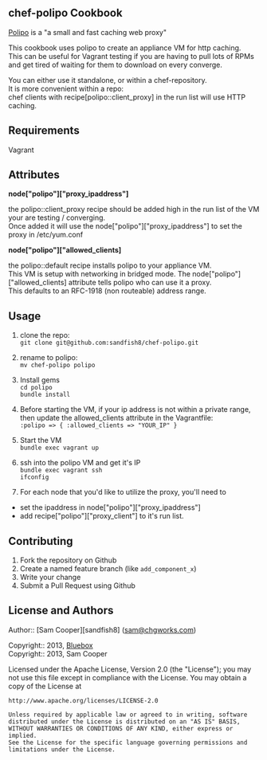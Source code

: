 chef-polipo Cookbook
--------------------

[Polipo](http://www.pps.univ-paris-diderot.fr/~jch/software/polipo/) is a "a small and fast caching web proxy"  

This cookbook uses polipo to create an appliance VM for http caching.  
This can be useful for Vagrant testing if you are having to pull lots of RPMs and get tired of waiting for them to download on every converge.  

You can either use it standalone, or within a chef-repository.  
It is more convenient within a repo:  
chef clients with recipe\[polipo::client\_proxy\] in the run list will use HTTP caching.  

Requirements
------------

Vagrant


Attributes
----------

**node["polipo"]["proxy_ipaddress"]**

the polipo::client\_proxy recipe should be added high in the run list of the VM your are testing / converging.  
Once added it will use the node["polipo"]["proxy_ipaddress"] to set the proxy in /etc/yum.conf

**node["polipo"]["allowed_clients]**

the polipo::default recipe installs polipo to your appliance VM.  
This VM is setup with networking in bridged mode. 
The node["polipo"]["allowed_clients] attribute tells polipo who can use it a proxy.  
This defaults to an RFC-1918 (non routeable) address range.  


Usage
-----

1. clone the repo:  
`git clone git@github.com:sandfish8/chef-polipo.git`  

2. rename to polipo:  
`mv chef-polipo polipo`  

3. Install gems  
`cd polipo`  
`bundle install`

4. Before starting the VM, if your ip address is not within a private range, then update the allowed\_clients attribute in the Vagrantfile:  
`:polipo => {
   :allowed_clients => "YOUR_IP"
 } `

5. Start the VM  
`bundle exec vagrant up`

6. ssh into the polipo VM and get it's IP  
`bundle exec vagrant ssh`  
`ifconfig`

7. For each node that you'd like to utilize the proxy, you'll need to  

  * set the ipaddress in node["polipo"]["proxy_ipaddress"]
  * add recipe["polipo"]["proxy\_client"] to it's run list.


Contributing
------------

1. Fork the repository on Github
2. Create a named feature branch (like `add_component_x`)
3. Write your change
6. Submit a Pull Request using Github

License and Authors
-------------------

Author:: [Sam Cooper][sandfish8] (<sam@chgworks.com>)

Copyright:: 2013, [Bluebox](http://bluebox.net)  
Copyright:: 2013, Sam Cooper

Licensed under the Apache License, Version 2.0 (the "License");
you may not use this file except in compliance with the License.
You may obtain a copy of the License at

    http://www.apache.org/licenses/LICENSE-2.0
    
    Unless required by applicable law or agreed to in writing, software
    distributed under the License is distributed on an "AS IS" BASIS,
    WITHOUT WARRANTIES OR CONDITIONS OF ANY KIND, either express or implied.
    See the License for the specific language governing permissions and
    limitations under the License.
